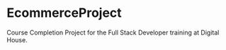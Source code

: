 # EcommerceProject
Course Completion Project for the Full Stack Developer training at Digital House.

